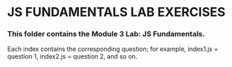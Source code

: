 # JS FUNDAMENTALS LAB EXERCISES

### This folder contains the Module 3 Lab: JS Fundamentals.

Each index contains the corresponding question; for example, index1.js = question 1, index2.js = question 2, and so on.